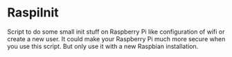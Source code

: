 # RaspiInit
Script to do some small init stuff on Raspberry Pi like configuration of wifi or create a new user. It could make your Raspberry Pi much more secure when you use this script. But only use it with a new Raspbian installation.
